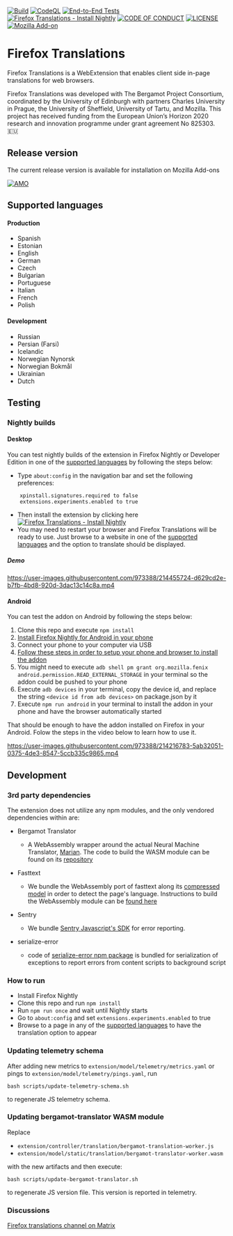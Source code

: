 [![Build](https://github.com/mozilla/firefox-translations/actions/workflows/build_main.yml/badge.svg)](https://github.com/mozilla/firefox-translations/actions/workflows/build_main.yml) [![CodeQL](https://github.com/mozilla/firefox-translations/actions/workflows/codeql-analysis.yml/badge.svg)](https://github.com/mozilla/firefox-translations/actions/workflows/codeql-analysis.yml) [![End-to-End Tests](https://github.com/mozilla/firefox-translations/actions/workflows/e2etest.yml/badge.svg?branch=main)](https://github.com/mozilla/firefox-translations/actions/workflows/e2etest.yml)  [![Firefox Translations - Install Nightly](https://img.shields.io/badge/Firefox_Translations-Install_Nightly-2ea44f)](https://github.com/mozilla/firefox-translations/releases/download/nightly/firefox_translations.xpi)  [![CODE OF CONDUCT](https://img.shields.io/badge/Contributing-Code%20of%20Conduct-blue)](https://github.com/mozilla/firefox-translations/blob/master/CODE_OF_CONDUCT.md)  [![LICENSE](https://img.shields.io/badge/LICENSE-MPL-blue)](https://github.com/mozilla/firefox-translations/blob/master/LICENSE) [![Mozilla Add-on](https://img.shields.io/amo/v/firefox-translations.svg)](https://addons.mozilla.org/en-US/firefox/addon/firefox-translations/)

# Firefox Translations
Firefox Translations is a WebExtension that enables client side in-page translations for web browsers.

Firefox Translations was developed with The Bergamot Project Consortium, coordinated by the University of Edinburgh with partners Charles University in Prague, the University of Sheffield, University of Tartu, and Mozilla. This project has received funding from the European Union’s Horizon 2020 research and innovation programme under grant agreement No 825303. 🇪🇺

## Release version

The current release version is available for installation on Mozilla Add-ons

[![AMO](https://user-images.githubusercontent.com/973388/205550053-b529d916-afcf-489b-9b25-dda151f88eec.png)](https://addons.mozilla.org/firefox/addon/firefox-translations/)

## Supported languages

#### Production
- Spanish
- Estonian
- English
- German
- Czech
- Bulgarian
- Portuguese
- Italian
- French
- Polish

#### Development
- Russian
- Persian (Farsi)
- Icelandic
- Norwegian Nynorsk
- Norwegian Bokmål
- Ukrainian
- Dutch

## Testing

### Nightly builds

#### Desktop
You can test nightly builds of the extension in Firefox Nightly or Developer Edition in one of the [supported languages](#supported-languages) by following the steps below:
- Type `about:config` in the navigation bar and set the following preferences:

```
    xpinstall.signatures.required to false
    extensions.experiments.enabled to true
```

- Then install the extension by clicking here  [![Firefox Translations - Install Nightly](https://img.shields.io/badge/Firefox_Translations-Install_Nightly-2ea44f)](https://github.com/mozilla/firefox-translations/releases/download/nightly/firefox_translations.xpi)
- You may need to restart your browser and Firefox Translations will be ready to use. Just browse to a website in one of the [supported languages](#supported-languages) and the option to translate should be displayed.

##### Demo

https://user-images.githubusercontent.com/973388/214455724-d629cd2e-b7fb-4bd8-920d-3dac13c14c8a.mp4

#### Android

You can test the addon on Android by following the steps below: 

1. Clone this repo and execute `npm install`
2. [Install Firefox Nightly for Android in your phone](https://play.google.com/store/apps/details?id=org.mozilla.fenix&hl=en_US&gl=US)
3. Connect your phone to your computer via USB
4. [Follow these steps in order to setup your phone and browser to install the addon](https://extensionworkshop.com/documentation/develop/developing-extensions-for-firefox-for-android/#set-up-your-computer-and-android-emulator-or-device) 
5. You might need to execute `adb shell pm grant org.mozilla.fenix android.permission.READ_EXTERNAL_STORAGE` in your terminal so the addon could be pushed to your phone
6. Execute `adb devices` in your terminal, copy the device id, and replace the string `<device id from adb devices>` on package.json by it
7. Execute `npm run android` in your terminal to install the addon in your phone and have the browser automatically started

That should be enough to have the addon installed on Firefox in your Android. Folow the steps in the video below to learn how to use it.


https://user-images.githubusercontent.com/973388/214216783-5ab32051-0375-4de3-8547-5ccb335c9865.mp4


## Development

### 3rd party dependencies

The extension does not utilize any npm modules, and the only vendored dependencies within are:

- Bergamot Translator

    - A WebAssembly wrapper around the actual Neural Machine Translator, [Marian](https://github.com/marian-nmt/marian-dev/). The code to build the WASM module can be found on its [repository](https://github.com/mozilla/bergamot-translator#build-wasm)

- Fasttext
    - We bundle the WebAssembly port of fasttext along its [compressed model](https://fasttext.cc/docs/en/language-identification.html) in order to detect the page's language. Instructions to build the WebAssembly module can be [found here](https://fasttext.cc/docs/en/webassembly-module.html)

- Sentry
    - We bundle [Sentry Javascript's SDK](https://github.com/getsentry/sentry-javascript) for error reporting.

- serialize-error
  - code of [serialize-error npm package](https://github.com/sindresorhus/serialize-error) is bundled for serialization of exceptions to
    report errors from content scripts to background script

### How to run
- Install Firefox Nightly
- Clone this repo and run `npm install`
- Run `npm run once` and wait until Nightly starts
- Go to `about:config` and set `extensions.experiments.enabled` to true
- Browse to a page in any of the [supported languages](#supported-languages) to have the translation option to appear


### Updating telemetry schema

After adding new metrics to `extension/model/telemetry/metrics.yaml` or pings to `extension/model/telemetry/pings.yaml`, run
```
bash scripts/update-telemetry-schema.sh
```
to regenerate JS telemetry schema.

### Updating bergamot-translator WASM module

Replace
- `extension/controller/translation/bergamot-translation-worker.js`
- `extension/model/static/translation/bergamot-translator-worker.wasm`

with the new artifacts and then execute:

```
bash scripts/update-bergamot-translator.sh
```

to regenerate JS version file. This version is reported in telemetry.

### Discussions
[Firefox translations channel on Matrix](https://matrix.to/#/#firefoxtranslations:mozilla.org)


